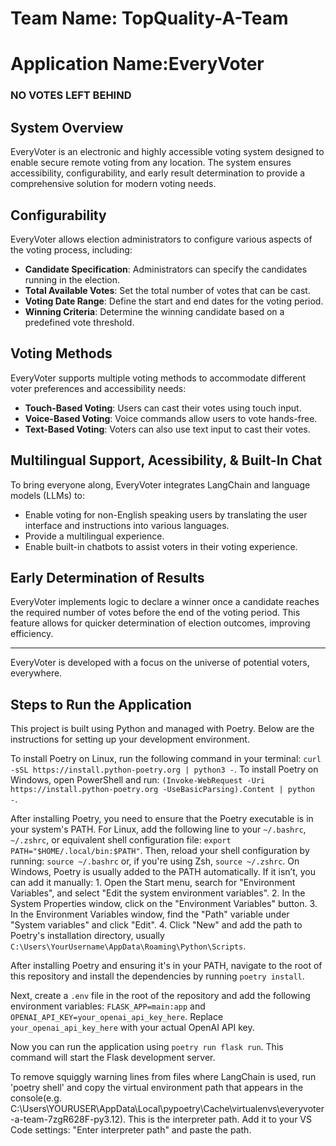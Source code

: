 # Team Name: TopQuality-A-Team
# Application Name:EveryVoter
### NO VOTES LEFT BEHIND
## System Overview
EveryVoter is an electronic and highly accessible voting system designed to enable secure remote voting from any location. The system ensures accessibility, configurability, and early result determination to provide a comprehensive solution for modern voting needs.

## Configurability
EveryVoter allows election administrators to configure various aspects of the voting process, including:
- **Candidate Specification**: Administrators can specify the candidates running in the election.
- **Total Available Votes**: Set the total number of votes that can be cast.
- **Voting Date Range**: Define the start and end dates for the voting period.
- **Winning Criteria**: Determine the winning candidate based on a predefined vote threshold.

## Voting Methods
EveryVoter supports multiple voting methods to accommodate different voter preferences and accessibility needs:
- **Touch-Based Voting**: Users can cast their votes using touch input.
- **Voice-Based Voting**: Voice commands allow users to vote hands-free.
- **Text-Based Voting**: Voters can also use text input to cast their votes.

## Multilingual Support, Acessibility, & Built-In Chat
To bring everyone along, EveryVoter integrates LangChain and language models (LLMs) to:
- Enable voting for non-English speaking users by translating the user interface and instructions into various languages.
- Provide a multilingual experience.
- Enable built-in chatbots to assist voters in their voting experience.

## Early Determination of Results
EveryVoter implements logic to declare a winner once a candidate reaches the required number of votes before the end of the voting period. This feature allows for quicker determination of election outcomes, improving efficiency.

---

EveryVoter is developed with a focus on the universe of potential voters, everywhere.

## Steps to Run the Application

This project is built using Python and managed with Poetry. Below are the instructions for setting up your development environment.

To install Poetry on Linux, run the following command in your terminal: `curl -sSL https://install.python-poetry.org | python3 -`. To install Poetry on Windows, open PowerShell and run: `(Invoke-WebRequest -Uri https://install.python-poetry.org -UseBasicParsing).Content | python -`.

After installing Poetry, you need to ensure that the Poetry executable is in your system's PATH. For Linux, add the following line to your `~/.bashrc`, `~/.zshrc`, or equivalent shell configuration file: `export PATH="$HOME/.local/bin:$PATH"`. Then, reload your shell configuration by running: `source ~/.bashrc` or, if you're using Zsh, `source ~/.zshrc`. On Windows, Poetry is usually added to the PATH automatically. If it isn’t, you can add it manually: 1. Open the Start menu, search for "Environment Variables", and select "Edit the system environment variables". 2. In the System Properties window, click on the "Environment Variables" button. 3. In the Environment Variables window, find the "Path" variable under "System variables" and click "Edit". 4. Click "New" and add the path to Poetry's installation directory, usually `C:\Users\YourUsername\AppData\Roaming\Python\Scripts`.

After installing Poetry and ensuring it's in your PATH, navigate to the root of this repository and install the dependencies by running `poetry install`.

Next, create a `.env` file in the root of the repository and add the following environment variables: `FLASK_APP=main:app` and `OPENAI_API_KEY=your_openai_api_key_here`. Replace `your_openai_api_key_here` with your actual OpenAI API key.

Now you can run the application using `poetry run flask run`. This command will start the Flask development server.

To remove squiggly warning lines from files where LangChain is used, run 'poetry shell' and copy the virtual environment path that appears in the console(e.g. C:\Users\YOURUSER\AppData\Local\pypoetry\Cache\virtualenvs\everyvoter-a-team-7zgR628F-py3.12). This is the interpreter path. Add it to your VS Code settings: "Enter interpreter path" and paste the path.

